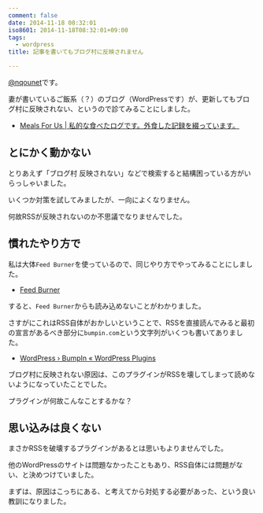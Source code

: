 ```yaml
---
comment: false
date: 2014-11-18 08:32:01
iso8601: 2014-11-18T08:32:01+09:00
tags:
  - wordpress
title: 記事を書いてもブログ村に反映されません

---
```


<p><a href="https://twitter.com/nqounet">@nqounet</a>です。</p>

<p>妻が書いているご飯系（？）のブログ（WordPressです）が、更新してもブログ村に反映されない、というので診てみることにしました。</p>

<ul>
<li><a href="http://meals-for.us/">Meals For Us | 私的な食べたログです。外食した記録を綴っています。</a></li>
</ul>



<h2>とにかく動かない</h2>

<p>とりあえず「ブログ村 反映されない」などで検索すると結構困っている方がいらっしゃいました。</p>

<p>いくつか対策を試してみましたが、一向によくなりません。</p>

<p>何故RSSが反映されないのか不思議でなりませんでした。</p>

<h2>慣れたやり方で</h2>

<p>私は大体<code>Feed Burner</code>を使っているので、同じやり方でやってみることにしました。</p>

<ul>
<li><a href="https://feedburner.google.com/">Feed Burner</a></li>
</ul>

<p>すると、<code>Feed Burner</code>からも読み込めないことがわかりました。</p>

<p>さすがにこれはRSS自体がおかしいということで、RSSを直接読んでみると最初の宣言があるべき部分に<code>bumpin.com</code>という文字列がいくつも書いてありました。</p>

<ul>
<li><a href="https://wordpress.org/plugins/bumpin/">WordPress › BumpIn « WordPress Plugins</a></li>
</ul>

<p>ブログ村に反映されない原因は、このプラグインがRSSを壊してしまって読めないようになっていたことでした。</p>

<p>プラグインが何故こんなことするかな？</p>

<h2>思い込みは良くない</h2>

<p>まさかRSSを破壊するプラグインがあるとは思いもよりませんでした。</p>

<p>他のWordPressのサイトは問題なかったこともあり、RSS自体には問題がない、と決めつけていました。</p>

<p>まずは、原因はこっちにある、と考えてから対処する必要があった、という良い教訓になりました。</p>
    	
